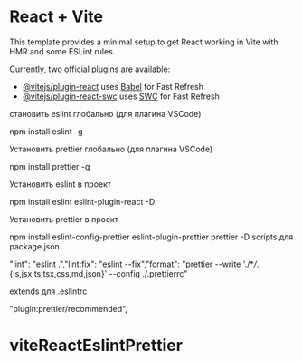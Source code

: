 # React + Vite

This template provides a minimal setup to get React working in Vite with HMR and some ESLint rules.

Currently, two official plugins are available:

- [@vitejs/plugin-react](https://github.com/vitejs/vite-plugin-react/blob/main/packages/plugin-react/README.md) uses [Babel](https://babeljs.io/) for Fast Refresh
- [@vitejs/plugin-react-swc](https://github.com/vitejs/vite-plugin-react-swc) uses [SWC](https://swc.rs/) for Fast Refresh

становить eslint глобально (для плагина VSCode)

npm install eslint -g

Установить prettier глобально (для плагина VSCode)

npm install prettier -g

Установить eslint в проект

npm install eslint eslint-plugin-react -D

Установить prettier в проект

npm install eslint-config-prettier eslint-plugin-prettier prettier -D
scripts для package.json

"lint": "eslint .","lint:fix": "eslint --fix","format": "prettier --write './\*_/_.{js,jsx,ts,tsx,css,md,json}' --config ./.prettierrc"

extends для .eslintrc

"plugin:prettier/recommended",
# viteReactEslintPrettier
